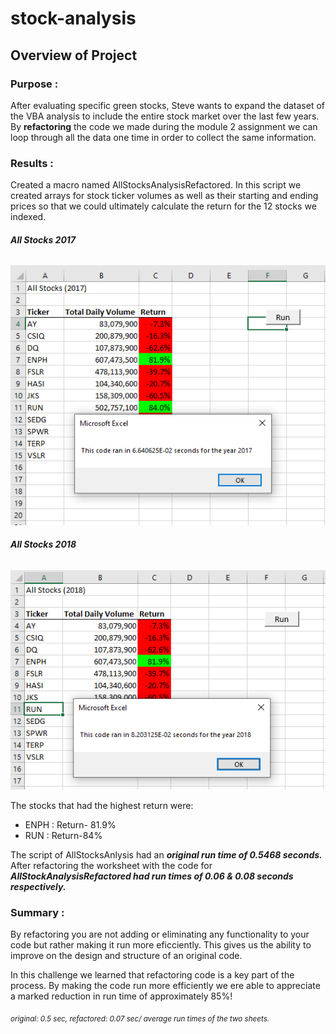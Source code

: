 # stock-analysis

## Overview of Project

### Purpose :

After evaluating specific green stocks, Steve wants to expand the dataset of the VBA analysis to include the entire stock market over the last few years. By **refactoring** the code we made during the module 2 assignment we can loop through all the data one time in order to collect the same information.

### Results :

Created a macro named AllStocksAnalysisRefactored. In this script we created arrays for stock ticker volumes as well as their starting and ending prices  so that we could ultimately calculate the return for the 12 stocks we indexed. 


###### **_All Stocks 2017_**
![2017](Resources/VBA_Challenge_2017.PNG)


###### **_All Stocks 2018_**
![2018](Resources/VBA_Challenge_2018.PNG)

The stocks that had the highest return were: 
- ENPH : Return- 81.9%
- RUN : Return-84%

The script of AllStocksAnlysis had an ***original run time of 0.5468 seconds.*** After refactoring the worksheet with the code for ***AllStockAnalysisRefactored had run times of 0.06 & 0.08 seconds respectively.***

### Summary :

By refactoring you are not adding or eliminating any functionality to your code but rather making it run more eficciently. This gives us the ability to improve on the design and structure of an original code. 

In this challenge we learned that refactoring code is a key part of the process. By making the code run more efficiently we ere able to appreciate a marked reduction in run time of approximately 85%! 

*<sub>original: 0.5 sec, refactored: 0.07 sec/ average run times of the two sheets.</sub>*